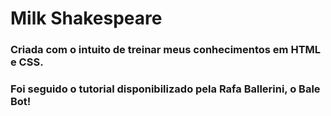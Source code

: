 # Milk Shakespeare

### Criada com o intuito de treinar meus conhecimentos em HTML e CSS.
### Foi seguido o tutorial disponibilizado pela Rafa Ballerini, o Bale Bot!
